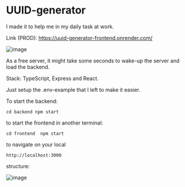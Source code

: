 # UUID-generator

I made it to help me in my daily task at work. 


Link (PROD):
https://uuid-generator-frontend.onrender.com/

![image](https://github.com/user-attachments/assets/69d4791e-47bf-4ade-93d8-baa891bebd67)

As a free server, it might take some seconds to wake-up the server and load the backend.

Stack:
TypeScript, Express and React. 

Just setup the .env-example that I left to make it easier.

To start the backend:

`
cd backend
npm start
`

to start the frontend in another terminal:

`
cd frontend 
npm start
`

to navigate on your local

`
http://localhost:3000
`

structure:


![image](https://github.com/user-attachments/assets/8e8480d7-05a6-483f-a16b-37362b2f7b49)
